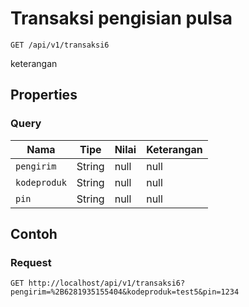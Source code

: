 # Transaksi pengisian pulsa
```http
GET /api/v1/transaksi6
```
keterangan
## Properties
### Query
Nama | Tipe | Nilai | Keterangan
--- | --- | --- | ---
<code>pengirim</code> | String | null | null
<code>kodeproduk</code> | String | null | null
<code>pin</code> | String | null | null
## Contoh
### Request
```http
GET http://localhost/api/v1/transaksi6?pengirim=%2B6281935155404&kodeproduk=test5&pin=1234


```
